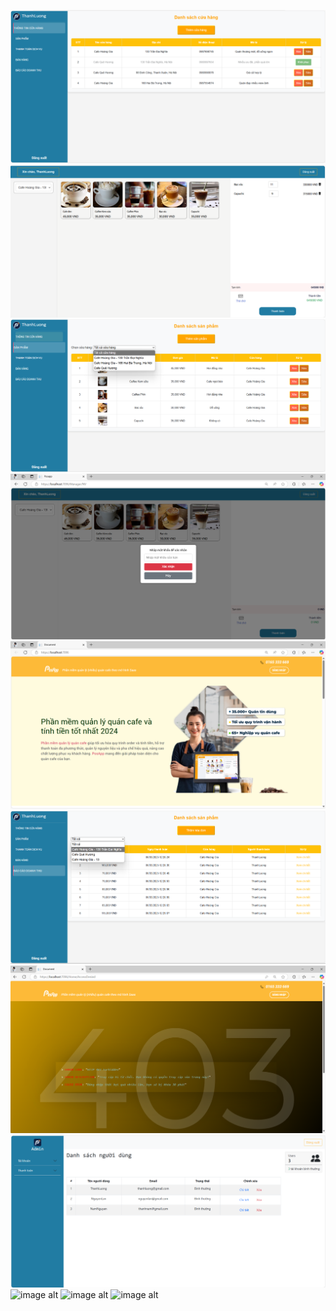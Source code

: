 ![image alt](https://github.com/thanhluong03/QLQCAFESAAS/blob/fda1e6d6e578640069cf6dd94ec4cfc51da718df/Images/cafeiformation.png)
![image alt](https://github.com/thanhluong03/QLQCAFESAAS/blob/a4072cce5529253c624f73ff8f30055c3334c1da/Images/order.png)
![image alt](https://github.com/thanhluong03/QLQCAFESAAS/blob/b64bf828d5d95f458c563b97c43b8844900d33d9/Images/product.png)
![image alt](https://github.com/thanhluong03/QLQCAFESAAS/blob/64d143b197690fe3e92f0cb0e5ae612218810bc0/Images/shop.png)
![image alt](https://github.com/thanhluong03/QLQCAFESAAS/blob/85b60964c72477131a493d3404aa42db92e1130a/Images/trangchu.png)
![image alt](https://github.com/thanhluong03/QLQCAFESAAS/blob/a7711a2e67182309dc2c38dc281aff6f83cff08a/Images/report.png)
![image alt](https://github.com/thanhluong03/QLQCAFESAAS/blob/aa5f25050450e37b850bba41883041e2202b4604/Images/errlogin.png)
![image alt](https://github.com/thanhluong03/QLQCAFESAAS/blob/3e476d0853080f960624b05917515c0aaefab209/Images/admin.png)
![image alt]()
![image alt]()
![image alt]()
